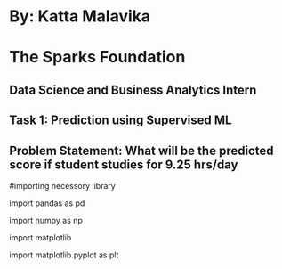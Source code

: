 # By: Katta Malavika
# The Sparks Foundation
## Data Science and Business Analytics Intern
## Task 1: Prediction using Supervised ML
## Problem Statement: What will be the predicted score if student studies for 9.25 hrs/day
>
#importing necessory library

import pandas as pd

import numpy as np

import matplotlib

import matplotlib.pyplot as plt
